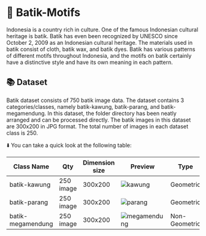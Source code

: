 # :lab_coat: Batik-Motifs

Indonesia is a country rich in culture. One of the famous Indonesian cultural heritage is batik. Batik has even been recognized by UNESCO since October 2, 2009 as an Indonesian cultural heritage. The materials used in batik consist of cloth, batik wax, and batik dyes. Batik has various patterns of different motifs throughout Indonesia, and the motifs on batik certainly have a distinctive style and have its own meaning in each pattern. 

## :books: Dataset
Batik dataset consists of 750 batik image data. The dataset contains 3 categories/classes, namely batik-kawung, batik-parang, and batik-megamendung. In this dataset, the folder directory has been neatly arranged and can be processed directly. The batik images in this dataset are 300x200 in JPG format. The total number of images in each dataset class is 250.

:arrow_down: You can take a quick look at the following table:

Class Name | Qty | Dimension size | Preview | Type | Format
--- | --- | --- | --- | --- | ---
batik-kawung | 250 image | 300x200 | ![kawung](https://user-images.githubusercontent.com/61747306/139804054-1bc73dc7-050d-45c4-8d40-51581c64f154.PNG) | Geometric | JPG
batik-parang | 250 image | 300x200 | ![parang](https://user-images.githubusercontent.com/61747306/139804076-dc2c510a-2808-4ac9-8d0c-93c7af6d06b3.PNG) | Geometric | JPG
batik-megamendung | 250 image | 300x200 | ![megamendung](https://user-images.githubusercontent.com/61747306/139804069-0c1ded6a-3ddb-4ce9-8539-ec3e84259225.PNG) | Non-Geometric | JPG
